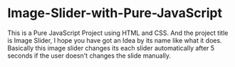 # Image-Slider-with-Pure-JavaScript
This is a Pure JavaScript Project using HTML and CSS. And the project title is Image Slider, I hope you have got an Idea by its name like what it does. Basically this image slider changes its each slider automatically after 5 seconds if the user doesn't changes the slide manually.
